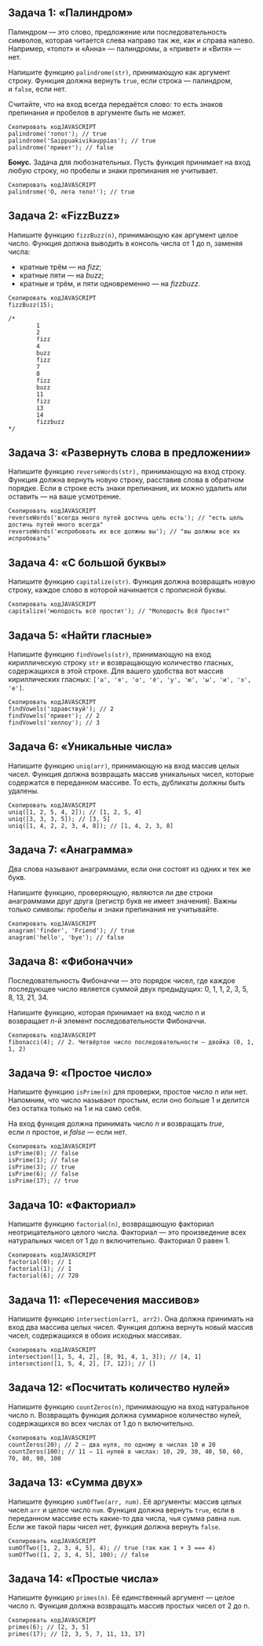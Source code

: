 ## Задача 1: «Палиндром»

Палиндром — это слово, предложение или последовательность символов, которая читается слева направо так же, как и справа налево. Например, «топот» и «Анна» — палиндромы, а «привет» и «Витя» — нет.

Напишите функцию `palindrome(str)`, принимающую как аргумент строку. Функция должна вернуть `true`, если строка — палиндром, и `false`, если нет.

Считайте, что на вход всегда передаётся слово: то есть знаков препинания и пробелов в аргументе быть не может.

```
Скопировать кодJAVASCRIPT
palindrome('топот'); // true
palindrome('Saippuakivikauppias'); // true
palindrome('привет'); // false
```

**Бонус.** Задача для любознательных. Пусть функция принимает на вход любую строку, но пробелы и знаки препинания не учитывает.

```
Скопировать кодJAVASCRIPT
palindrome('О, лета тело!'); // true
```

## Задача 2: «FizzBuzz»

Напишите функцию `fizzBuzz(n)`, принимающую как аргумент целое число. Функция должна выводить в консоль числа от 1 до n, заменяя числа:

- кратные трём — на *fizz*;
- кратные пяти — на *buzz*;
- кратные и трём, и пяти одновременно — на *fizzbuzz*.

```
Скопировать кодJAVASCRIPT
fizzBuzz(15);

/*
        1
        2
        fizz
        4
        buzz
        fizz
        7
        8
        fizz
        buzz
        11
        fizz
        13
        14
        fizzbuzz
*/
```

## Задача 3: «Развернуть слова в предложении»

Напишите функцию `reverseWords(str),` принимающую на вход строку. Функция должна вернуть новую строку, расставив слова в обратном порядке. Если в строке есть знаки препинания, их можно удалить или оставить — на ваше усмотрение.

```
Скопировать кодJAVASCRIPT
reverseWords('всегда много путей достичь цель есть'); // "есть цель достичь путей много всегда"
reverseWords('испробовать их все должны вы'); // "вы должны все их испробовать"
```

## Задача 4: «С большой буквы»

Напишите функцию `capitalize(str)`. Функция должна возвращать новую строку, каждое слово в которой начинается с прописной буквы.

```
Скопировать кодJAVASCRIPT
capitalize('молодость всё простит'); // "Молодость Всё Простит"
```

## Задача 5: «Найти гласные»

Напишите функцию `findVowels(str)`, принимающую на вход кириллическую строку `str` и возвращающую количество гласных, содержащихся в этой строке. Для вашего удобства вот массив кириллических гласных: `['а', 'я', 'о', 'ё', 'у', 'ю', 'ы', 'и', 'э', 'е']`.

```
Скопировать кодJAVASCRIPT
findVowels('здравствуй'); // 2
findVowels('привет'); // 2
findVowels('хеллоу'); // 3
```

## Задача 6: «Уникальные числа»

Напишите функцию `uniq(arr)`, принимающую на вход массив целых чисел. Функция должна возвращать массив уникальных чисел, которые содержатся в переданном массиве. То есть, дубликаты должны быть удалены.

```
Скопировать кодJAVASCRIPT
uniq([1, 2, 5, 4, 2]); // [1, 2, 5, 4]
uniq([3, 3, 3, 5]); // [3, 5]
uniq([1, 4, 2, 2, 3, 4, 8]); // [1, 4, 2, 3, 8]
```

## Задача 7: «Анаграмма»

Два слова называют анаграммами, если они состоят из одних и тех же букв.

Напишите функцию, проверяющую, являются ли две строки анаграммами друг друга (регистр букв не имеет значения). Важны только символы: пробелы и знаки препинания не учитывайте.

```
Скопировать кодJAVASCRIPT
anagram('finder', 'Friend'); // true
anagram('hello', 'bye'); // false
```

## Задача 8: «Фибоначчи»

Последовательность Фибоначчи — это порядок чисел, где каждое последующее число является суммой двух предыдущих: 0, 1, 1, 2, 3, 5, 8, 13, 21, 34.

Напишите функцию, которая принимает на вход число *n* и возвращает *n*-й элемент последовательности Фибоначчи.

```
Скопировать кодJAVASCRIPT
fibonacci(4); // 2. Четвёртое число последовательности — двойка (0, 1, 1, 2)
```

## Задача 9: «Простое число»

Напишите функцию `isPrime(n)` для проверки, простое число *n* или нет. Напомним, что число называют простым, если оно больше 1 и делится без остатка только на 1 и на само себя.

На вход функция должна принимать число *n* и возвращать *true*, если *n* простое, и *false* — если нет.

```
Скопировать кодJAVASCRIPT
isPrime(0); // false
isPrime(1); // false
isPrime(3); // true
isPrime(6); // false
isPrime(17); // true
```

## Задача 10: «Факториал»

Напишите функцию `factorial(n)`, возвращающую факториал неотрицательного целого числа. Факториал — это произведение всех натуральных чисел от 1 до n включительно. Факториал 0 равен 1.

```
Скопировать кодJAVASCRIPT
factorial(0); // 1
factorial(1); // 1
factorial(6); // 720
```

## Задача 11: «Пересечения массивов»

Напишите функцию `intersection(arr1, arr2)`. Она должна принимать на вход два массива целых чисел. Функция должна вернуть новый массив чисел, содержащихся в обоих исходных массивах.

```
Скопировать кодJAVASCRIPT
intersection([1, 5, 4, 2], [8, 91, 4, 1, 3]); // [4, 1]
intersection([1, 5, 4, 2], [7, 12]); // []
```

## Задача 12: «Посчитать количество нулей»

Напишите функцию `countZeros(n)`, принимающую на вход натуральное число n. Возвращать функция должна суммарное количество нулей, содержащихся во всех числах от 1 до n включительно.

```
Скопировать кодJAVASCRIPT
countZeros(20); // 2 – два нуля, по одному в числах 10 и 20
countZeros(100); // 11 – 11 нулей в числах: 10, 20, 30, 40, 50, 60, 70, 80, 90, 100
```

## Задача 13: «Сумма двух»

Напишите функцию `sumOfTwo(arr, num)`. Её аргументы: массив целых чисел `arr` и целое число `num`. Функция должна вернуть `true`, если в переданном массиве есть какие-то два числа, чья сумма равна `num`. Если же такой пары чисел нет, функция должна вернуть `false`.

```
Скопировать кодJAVASCRIPT
sumOfTwo([1, 2, 3, 4, 5], 4); // true (так как 1 + 3 === 4)
sumOfTwo([1, 2, 3, 4, 5], 100); // false
```

## Задача 14: «Простые числа»

Напишите функцию `primes(n)`. Её единственный аргумент — целое число n. Функция должна возвращать массив простых чисел от 2 до n.

```
Скопировать кодJAVASCRIPT
primes(6); // [2, 3, 5]
primes(17); // [2, 3, 5, 7, 11, 13, 17]
```

